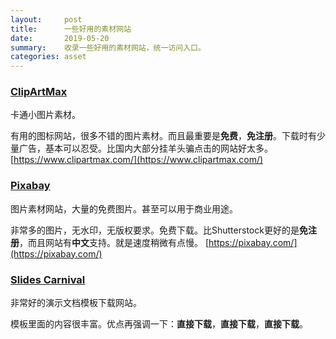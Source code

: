 ```yaml
---
layout:     post
title:      一些好用的素材网站
date:       2019-05-20
summary:    收录一些好用的素材网站，统一访问入口。
categories: asset
---
```


### [ClipArtMax](https://www.clipartmax.com/)

卡通小图片素材。

有用的图标网站，很多不错的图片素材。而且最重要是**免费**，**免注册**。下载时有少量广告，基本可以忍受。比国内大部分挂羊头骗点击的网站好太多。
[https://www.clipartmax.com/](https://www.clipartmax.com/)

### [Pixabay](https://pixabay.com/)

图片素材网站，大量的免费图片。甚至可以用于商业用途。

非常多的图片，无水印，无版权要求。免费下载。比Shutterstock更好的是**免注册**，而且网站有**中文**支持。就是速度稍微有点慢。
[https://pixabay.com/](https://pixabay.com/)

### [Slides Carnival](https://www.slidescarnival.com/)

非常好的演示文档模板下载网站。

模板里面的内容很丰富。优点再强调一下：**直接下载**，**直接下载**，**直接下载**。


